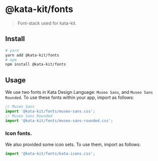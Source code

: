 # @kata-kit/fonts

> Font-stack used for kata-kit.

## Install

```sh
# yarn
yarn add @kata-kit/fonts
# npm
npm install @kata-kit/fonts
```

## Usage

We use two fonts in Kata Design Language: `Museo Sans`, and `Museo Sans Rounded`.
To use these fonts within your app, import as follows:

```jsx
// Museo Sans
import '@kata-kit/fonts/museo-sans.css';
// Museo Sans Rounded
import '@kata-kit/fonts/museo-sans-rounded.css';
```

### Icon fonts.

We also provided some icon sets. To use them, import as follows:

```jsx
import '@kata-kit/fonts/kata-icons.css';
```
